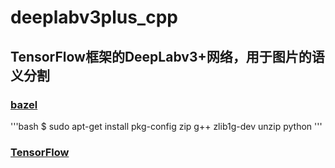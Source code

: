 # deeplabv3plus_cpp


## TensorFlow框架的DeepLabv3+网络，用于图片的语义分割

### [bazel]()
'''bash
$ sudo apt-get install pkg-config zip g++ zlib1g-dev unzip python
'''
### [TensorFlow](https://github.com/tensorflow/tensorflow)
